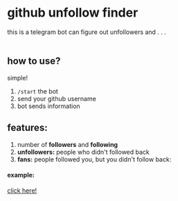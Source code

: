 # github unfollow finder
this is a telegram bot can figure out unfollowers and . . .
<br><br>

## how to use?
simple!
1. `/start` the bot
2. send your github username
3. bot sends information

## features:
1. number of <b>followers</b> and <b>following</b>
2. <b>unfollowers:</b> people who didn't followed back
3. <b>fans:</b> people followed you, but you didn't follow back:

#### example:
<a href="t.me/github_unfollow_finder_bot"> click here!</a>
